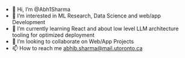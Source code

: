 - 👋 Hi, I’m @Abh1Sharma
- 👀 I’m interested in ML Research, Data Science and web/app Development
- 🌱 I’m currently learning React and about low level LLM architecture tooling for optimized deployment
- 💞️ I’m looking to collaborate on Web/App Projects
- 📫 How to reach me abhib.sharma@mail.utoronto.ca

<!---
Abh1Sharma/Abh1Sharma is a ✨ special ✨ repository because its `README.md` (this file) appears on your GitHub profile.
You can click the Preview link to take a look at your changes.
--->

